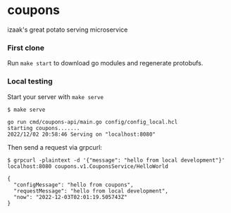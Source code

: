 # coupons

izaak's great potato serving microservice

### First clone

Run `make start` to download go modules and regenerate protobufs.

### Local testing

Start your server with `make serve`

```
$ make serve

go run cmd/coupons-api/main.go config/config_local.hcl
starting coupons.......
2022/12/02 20:58:46 Serving on "localhost:8080"

```

Then send a request via grpcurl:

```
$ grpcurl -plaintext -d '{"message": "hello from local development"}' localhost:8080 coupons.v1.CouponsService/HelloWorld

{
  "configMessage": "hello from coupons",
  "requestMessage": "hello from local development",
  "now": "2022-12-03T02:01:19.505743Z"
}
```
